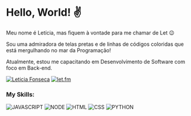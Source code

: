 # Hello, World! :v:

Meu nome é Letícia, mas fiquem à vontade para me chamar de Let :wink:

Sou uma admiradora de telas pretas e de linhas de códigos coloridas que está mergulhando no mar da Programação!

Atualmente, estou me capacitando em Desenvolvimento de Software com foco em Back-end. 

[![Leticia Fonseca](https://img.shields.io/badge/LinkedIn-0077B5?style=for-the-badge&logo=linkedin&logoColor=white)](https://www.linkedin.com/in/let%C3%ADciafonsecamesquita/)
[![let.fm](https://img.shields.io/badge/Instagram-E4405F?style=for-the-badge&logo=instagram&logoColor=white)](https://www.instagram.com/let.fm/)


### My Skills:

![JAVASCRIPT](https://img.shields.io/badge/JavaScript-323330?style=for-the-badge&logo=javascript&logoColor=F7DF1E)
![NODE](https://img.shields.io/badge/Node%20js-339933?style=for-the-badge&logo=nodedotjs&logoColor=white)
![HTML](https://img.shields.io/badge/HTML5-E34F26?style=for-the-badge&logo=html5&logoColor=white)
![CSS](https://img.shields.io/badge/CSS3-1572B6?style=for-the-badge&logo=css3&logoColor=white)
![PYTHON](https://img.shields.io/badge/Python-FFD43B?style=for-the-badge&logo=python&logoColor=blue)

